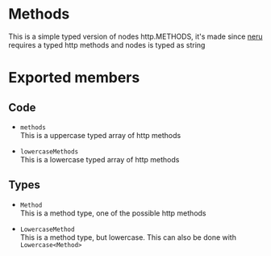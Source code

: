 # Methods

This is a simple typed version of nodes http.METHODS, it's made since [neru](https://github.com/nerujs/neru) requires a typed http methods and nodes is typed as string

# Exported members

## Code

-   `methods`<br />
    This is a uppercase typed array of http methods

-   `lowercaseMethods`<br />
    This is a lowercase typed array of http methods

## Types

-   `Method`<br />
    This is a method type, one of the possible http methods

-   `LowercaseMethod`<br />
    This is a method type, but lowercase. This can also be done with `Lowercase<Method>`